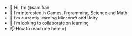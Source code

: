 - 👋 Hi, I’m @samifran
- 👀 I’m interested in Games, Prgramming, Science and Math
- 🌱 I’m currently learning Minecraft and Unity
- 💞️ I’m looking to collaborate on learning
- 📫 How to reach me here =)

<!---
samifran/samifran is a ✨ special ✨ repository because its `README.md` (this file) appears on your GitHub profile.
You can click the Preview link to take a look at your changes.
--->
